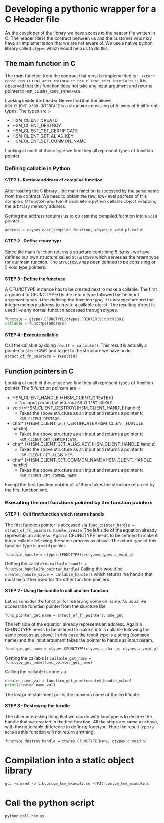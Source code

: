 # Developing a pythonic wrapper for a C Header file

As the developer of the library we have access to the header file written in C. The header file is the contract between us and the customer who may have an implementation that we are not aware of. We use a native python library called `ctypes` which would help us to do this.

## The main function in C

The main function from the contract that must be implemented is :-
`extern const HSM_CLIENT_X509_INTERFACE* hsm_client_x509_interface();`
It is observed that this function does not take any input argument and returns pointer to `HSM_CLIENT_X509_INTERFACE`.

Looking inside the header file we find that the above `HSM_CLIENT_X509_INTERFACE` is a structure consisting of 5 items of 5 different types. The types are :-
* HSM_CLIENT_CREATE
* HSM_CLIENT_DESTROY
* HSM_CLIENT_GET_CERTIFICATE
* HSM_CLIENT_GET_ALIAS_KEY
* HSM_CLIENT_GET_COMMON_NAME

Looking at each of those type we find they all represent types of function pointer.

### Defining callable in Python

#### STEP 1 - Retrieve address of compiled function

After loading the C library , the main function is accessed by the same name from the contract.
We need to obtain the raw, low-level address of this compiled C function and turn it back into a python callable object wrapping the arbitrary memory address.

Getting the address requires us to do cast the compiled fucntion into a `void` pointer :-
```python
address = ctypes.cast(compiled_function, ctypes.c_void_p).value 
```

#### STEP 2 - Define return type

Since the main function returns a structure containing 5 items , we have defined our own structure called `StructX509` which serves as the return type for our main function. The `StructX509` has been defined to be consisting of 5 void type pointers.

#### STEP 3 - Define the functype

A CFUNCTYPE instance has to be created next to make a callable. The first argument to CFUNCTYPE() is the return type followed by the input argument types. After defining the function type, it is wrapped around the integer memory address to create a callable object. The resulting object is used like any normal function accessed through ctypes.

```python
functype = ctypes.CFUNCTYPE(ctypes.POINTER(StructX509))
callable = functype(address)
```
#### STEP 4 - Execute callable

Call the callable by doing `result = callable()`.
This result is actually a pointer to `StructX509` and to get to the structure we have to do `struct_of_fn_pointers = result[0]`.

## Function pointers in C

Looking at each of those type we find they all represent types of function pointer. The 5 function pointers are :-

* HSM_CLIENT_HANDLE (*HSM_CLIENT_CREATE)()
  * No input param but returns `HSM_CLIENT_HANDLE`
* void (*HSM_CLIENT_DESTROY)(HSM_CLIENT_HANDLE handle)
   * Takes the above structure as an input and returns a pointer to `HSM_CLIENT_DESTROY`.
* char* (*HSM_CLIENT_GET_CERTIFICATE)(HSM_CLIENT_HANDLE handle)
   * Takes the above structure as an input and returns a pointer to `HSM_CLIENT_GET_CERTIFICATE`.
* char* (*HSM_CLIENT_GET_ALIAS_KEY)(HSM_CLIENT_HANDLE handle)
  * Takes the above structure as an input and returns a pointer to `HSM_CLIENT_GET_ALIAS_KEY`.
* char* (*HSM_CLIENT_GET_COMMON_NAME)(HSM_CLIENT_HANDLE handle)
  * Takes the above structure as an input and returns a pointer to `HSM_CLIENT_GET_COMMON_NAME`.

Except the first function pointer all of them takes the structure returned by the first function one.

### Executing the real functions pointed by the function pointers

#### STEP 1 - Call first function which returns handle

The first function pointer is accessed via `func_pointer_handle = struct_of_fn_pointers.handle_create`. The left side of the equation already represents an address. Again a CFUNCTYPE needs to be defined to make it into a callable following the same process as above. The return type of this function type is a `void` pointer.

`functype_handle = ctypes.CFUNCTYPE(restype=ctypes.c_void_p)`

Getting the callable is `callable_handle = functype_handle(fn_pointer_handle)`
Calling this would be `created_handle_value = callable_handle()` which returns the handle that must be further used for the other function pointers.

#### STEP 2 - Using the handle to call another function

Let us consider the function for retrieving common name.  As usual we access the function pointer from the sturcture like 

`func_pointer_get_name = struct_of_fn_pointers.name_get`

The left side of the equation already represents an address. Again a CFUNCTYPE needs to be defined to make it into a callable following the same process as above. In this case the result type is a string (common name) and the input argument takes the pointer to handle as input param.

`functype_get_name = ctypes.CFUNCTYPE(ctypes.c_char_p, ctypes.c_void_p)`

Getting the callable is `callable_get_name = functype_get_name(func_pointer_get_name)`

Calling the callable is done via
```python
created_name_val = function_get_name(created_handle_value)
print(created_name_val)
```
The last print statement prints the common name of the certificate.

#### STEP 3 - Destroying the handle

The other interesting thing that we can do with functype is to destroy the handle that we created in the first function. All the steps are same as above, with the noticeable difference in defining functype. Here the result type is `None` as this function will not return anything.

`functype_destroy_handle = ctypes.CFUNCTYPE(None, ctypes.c_void_p)`

# Compilation into a static object library

`gcc -shared -o libcustom_hsm_example.so -fPIC custom_hsm_example.c`

# Call the python script

`python call_hsm.py`